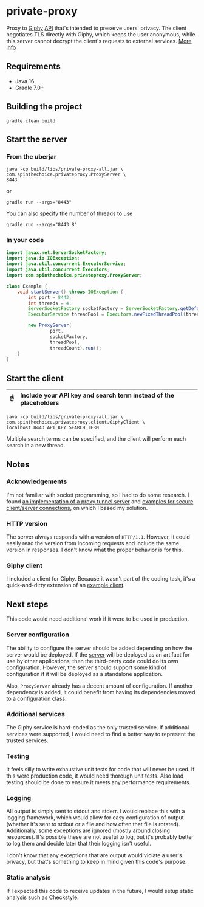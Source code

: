 # private-proxy

Proxy to [Giphy](https://giphy.com/) [API](https://developers.giphy.com/docs/api/) that's intended to preserve users' privacy. The client negotiates TLS directly with Giphy, which keeps the user anonymous, while this server cannot decrypt the client's requests to external services. [More info](https://signal.org/blog/giphy-experiment/)

## Requirements

- Java 16
- Gradle 7.0+

## Building the project
```
gradle clean build
```

## Start the server
### From the uberjar
```
java -cp build/libs/private-proxy-all.jar \
com.spinthechoice.privateproxy.ProxyServer \
8443
```
or
```
gradle run --args="8443"
```
You can also specify the number of threads to use
```
gradle run --args="8443 8"
```
### In your code
```java
import javax.net.ServerSocketFactory;
import java.io.IOException;
import java.util.concurrent.ExecutorService;
import java.util.concurrent.Executors;
import com.spinthechoice.privateproxy.ProxyServer;

class Example {
    void startServer() throws IOException {
        int port = 8443;
        int threads = 4;
        ServerSocketFactory socketFactory = ServerSocketFactory.getDefault();
        ExecutorService threadPool = Executors.newFixedThreadPool(threadCount);

        new ProxyServer(
                port,
                socketFactory,
                threadPool,
                threadCount).run();
    }
}
```

## Start the client
| :point_up:    | Include your API key and search term instead of the placeholders |
|---------------|:-----------------------------------------------------------------|
```
java -cp build/libs/private-proxy-all.jar \
com.spinthechoice.privateproxy.client.GiphyClient \
localhost 8443 API_KEY SEARCH_TERM
```
Multiple search terms can be specified, and the client will perform each search in a new thread.

## Notes

### Acknowledgements

I'm not familiar with socket programming, so I had to do some research. I found [an implementation of a proxy tunnel server](https://github.com/openjdk/jdk/blob/05a764f4ffb8030d6b768f2d362c388e5aabd92d/test/jdk/sun/net/www/protocol/https/HttpsURLConnection/ProxyTunnelServer.java) and [examples for secure client/server connections](https://docs.oracle.com/javase/10/security/sample-code-illustrating-secure-socket-connection-client-and-server.htm), on which I based my solution.

### HTTP version

The server always responds with a version of `HTTP/1.1`. However, it could easily read the version from incoming requests and include the same version in responses. I don't know what the proper behavior is for this.

### Giphy client

I included a client for Giphy. Because it wasn't part of the coding task, it's a quick-and-dirty extension of an [example client](https://docs.oracle.com/javase/10/security/sample-code-illustrating-secure-socket-connection-client-and-server.htm).

## Next steps

This code would need additional work if it were to be used in production.

### Server configuration

The ability to configure the server should be added depending on how the server would be deployed. If the [server](src/main/java/com/spinthechoice/privateproxy/ProxyServer.java) will be deployed as an artifact for use by other applications, then the third-party code could do its own configuration. However, the server should support some kind of configuration if it will be deployed as a standalone application.

Also, `ProxyServer` already has a decent amount of configuration. If another dependency is added, it could benefit from having its dependencies moved to a configuration class.

### Additional services

The Giphy service is hard-coded as the only trusted service. If additional services were supported, I would need to find a better way to represent the trusted services.

### Testing

It feels silly to write exhaustive unit tests for code that will never be used. If this were production code, it would need thorough unit tests. Also load testing should be done to ensure it meets any performance requirements.

### Logging

All output is simply sent to stdout and stderr. I would replace this with a logging framework, which would allow for easy configuration of output (whether it's sent to stdout or a file and how often that file is rotated). Additionally, some exceptions are ignored (mostly around closing resources). It's possible these are not useful to log, but it's probably better to log them and decide later that their logging isn't useful.

I don't know that any exceptions that are output would violate a user's privacy, but that's something to keep in mind given this code's purpose.

### Static analysis

If I expected this code to receive updates in the future, I would setup static analysis such as Checkstyle.
